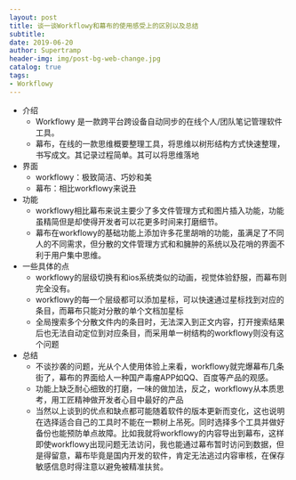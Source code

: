 ```yaml
---
layout: post
title: 谈一谈Workflowy和幕布的使用感受上的区别以及总结
subtitle: 
date: 2019-06-20
author: Supertramp
header-img: img/post-bg-web-change.jpg
catalog: true
tags:
- Workflowy
---
```


- 介绍
    - Workflowy 是一款跨平台跨设备自动同步的在线个人/团队笔记管理软件工具。
    - 幕布，在线的一款思维概要整理工具，将思维以树形结构方式快速整理，书写成文。其记录过程简单。其可以将思维落地
- 界面
    - workflowy：极致简洁、巧妙和美
    - 幕布：相比workflowy来说丑
- 功能
    - workflowy相比幕布来说主要少了多文件管理方式和图片插入功能，功能虽精简但是却使得开发者可以花更多时间来打磨细节。
    - 幕布在workflowy的基础功能上添加许多花里胡哨的功能，虽满足了不同人的不同需求，但分散的文件管理方式和和臃肿的系统以及花哨的界面不利于用户集中思维。
- 一些具体的点
    - workflowy的层级切换有和ios系统类似的动画，视觉体验舒服，而幕布则完全没有。
    - workflowy的每一个层级都可以添加星标，可以快速通过星标找到对应的条目，而幕布只能对分散的单个文档加星标
    - 全局搜索多个分散文件内的条目时，无法深入到正文内容，打开搜索结果后也无法自动定位到对应条目，而采用单一树结构的workflowy则没有这个问题
- 总结
    - 不谈抄袭的问题，光从个人使用体验上来看，workflowy就完爆幕布几条街了，幕布的界面给人一种国产毒瘤APP如QQ、百度等产品的观感。
    - 功能上缺乏耐心细致的打磨，一味的做加法，反之，workflowy从本质思考，用工匠精神做开发者心目中最好的产品
    - 当然以上谈到的优点和缺点都可能随着软件的版本更新而变化，这也说明在选择适合自己的工具时不能在一颗树上吊死。同时选择多个工具并做好备份也能预防单点故障。比如我就将workflowy的内容导出到幕布，这样即使workflowy出现问题无法访问，我也能通过幕布暂时访问到数据，但是得留意，幕布毕竟是国内开发的软件，肯定无法逃过内容审核，在保存敏感信息时得注意以避免被精准扶贫。

